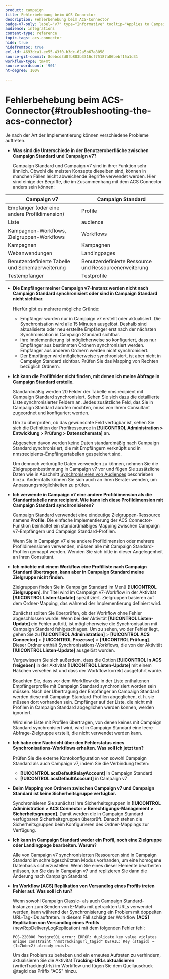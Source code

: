```yaml
---
product: campaign
title: Fehlerbehebung beim ACS-Connector
description: Fehlerbehebung beim ACS-Connector
badge-v7-only: label="v7" type="Informative" tooltip="Applies to Campaign Classic v7 only"
audience: integrations
content-type: reference
topic-tags: acs-connector
hide: true
hidefromtoc: true
exl-id: 4693dca1-ee55-43f0-b3dc-62a5b67a8058
source-git-commit: 8debcd3d8fb883b3316cf75187a86bebf15a1d31
workflow-type: tm+mt
source-wordcount: '901'
ht-degree: 100%

---
```


# Fehlerbehebung beim ACS-Connector{#troubleshooting-the-acs-connector}



Je nach der Art der Implementierung können verschiedene Probleme auftreten.

* **Was sind die Unterschiede in der Benutzeroberfläche zwischen Campaign Standard und Campaign v7?**

   Campaign Standard und Campaign v7 sind in ihrer Funktion sehr ähnlich. Obwohl die meisten Konzepte dieselben sind, können in manchen Fällen leicht abweichende Begriffe verwendet werden. Hier sind einige der Begriffe, die im Zusammenhang mit dem ACS Connector anders sein können:

<table> 
 <thead> 
  <tr> 
   <th> Campaign v7<br /> </th> 
   <th> Campaign Standard<br /> </th> 
  </tr> 
 </thead> 
 <tbody> 
  <tr> 
   <td> Empfänger (oder eine andere Profildimension)<br /> </td> 
   <td> Profile<br /> </td> 
  </tr> 
  <tr> 
   <td> Liste<br /> </td> 
   <td> audience<br /> </td> 
  </tr> 
  <tr> 
   <td> Kampagnen-Workflows, Zielgruppen-Workflows<br /> </td> 
   <td> Workflows<br /> </td> 
  </tr> 
  <tr> 
   <td> Kampagnen<br /> </td> 
   <td> Kampagnen<br /> </td> 
  </tr> 
  <tr> 
   <td> Webanwendungen<br /> </td> 
   <td> Landingpages<br /> </td> 
  </tr> 
  <tr> 
   <td> Benutzerdefinierte Tabelle und Schemaerweiterung<br /> </td> 
   <td> Benutzerdefinierte Ressource und Ressourcenerweiterung<br /> </td> 
  </tr> 
  <tr> 
   <td> Testempfänger<br /> </td> 
   <td> Testprofile<br /> </td> 
  </tr> 
 </tbody> 
</table>

* **Die Empfänger meiner Campaign v7-Instanz werden nicht nach Campaign Standard synchronisiert oder sind in Campaign Standard nicht sichtbar.**

   Hierfür gibt es mehrere mögliche Gründe:

   * Empfänger wurden nur in Campaign v7 erstellt oder aktualisiert. Die Synchronisation wird alle 15 Minuten ausgelöst. Deshalb sind aktualisierte oder neu erstellte Empfänger erst nach der nächsten Synchronisation in Campaign Standard sichtbar.
   * Ihre Implementierung ist möglicherweise so konfiguriert, dass nur Empfänger aus bestimmten Ordnern synchronisiert werden. Empfänger aus anderen Ordnern werden nicht synchronisiert.
   * Der Empfänger wird möglicherweise synchronisiert, ist aber nicht in Campaign Standard sichtbar. Prüfen Sie das Mapping von Rechten bezüglich Ordnern.

* **Ich kann die Profilfelder nicht finden, mit denen ich meine Abfrage in Campaign Standard erstelle.**

   Standardmäßig werden 20 Felder der Tabelle nms:recipient mit Campaign Standard synchronisiert. Sehen Sie sich dazu die detaillierte Liste synchronisierter Feldern an. Jedes zusätzliche Feld, das Sie in Campaign Standard abrufen möchten, muss von Ihrem Consultant zugeordnet und konfiguriert werden.

   Um zu überprüfen, ob das gewünschte Feld verfügbar ist, sehen Sie sich die Definition der Profilressource in **[!UICONTROL Administration > Entwicklung > Prüfung > Datenschemata]** an.

   Abgesehen davon werden keine Daten standardmäßig nach Campaign Standard synchronisiert, die mit Empfängern verknüpft und in nms:recipients-Empfängertabellen gespeichert sind.

   Um dennoch verknüpfte Daten verwenden zu können, nehmen Sie die Zielgruppenbestimmung in Campaign v7 vor und fügen Sie zusätzliche Daten wie in Abschnitt  [Synchronisieren von Audiences](../../integrations/using/synchronizing-audiences.md) beschrieben hinzu. Andernfalls können Sie sich auch an Ihren Berater wenden, um Anpassungsmöglichkeiten zu prüfen.

* **Ich verwende in Campaign v7 eine andere Profildimension als die Standardtabelle nms:recipient. Wie kann ich diese Profildimension mit Campaign Standard synchronisieren?**

   Campaign Standard verwendet eine eindeutige Zielgruppen-Ressource namens **Profile**. Die einfache Implementierung der ACS Connector-Funktion beinhaltet ein standardmäßiges Mapping zwischen Campaign v7-Empfängern und Campaign Standard-Profilen.

   Wenn Sie in Campaign v7 eine andere Profildimension oder mehrere Profildimensionen verwenden, müssen alle mit Campaign Standard-Profilen gemappt werden. Wenden Sie sich bitte in dieser Angelegenheit an Ihren Consultant.

* **Ich möchte mit einem Workflow eine Profilliste nach Campaign Standard übertragen, kann aber in Campaign Standard meine Zielgruppe nicht finden**.

   Zielgruppen finden Sie in Campaign Standard im Menü **[!UICONTROL Zielgruppen]**. Ihr Titel wird im Campaign v7-Workflow in der Aktivität **[!UICONTROL Listen-Update]** spezifiziert. Zielgruppen basieren auf dem Ordner-Mapping, das während der Implementierung definiert wird.

   Zunächst sollten Sie überprüfen, ob der Workflow ohne Fehler abgeschlossen wurde. Wenn bei der Aktivität **[!UICONTROL Listen-Update]** ein Fehler auftritt, ist möglicherweise die Synchronisation mit Campaign Standard fehlgeschlagen. Um zu sehen, wo der Fehler liegt, gehen Sie zu **[!UICONTROL Administration]** > **[!UICONTROL ACS Connector]** > **[!UICONTROL Prozesse]** > **[!UICONTROL Prüfung]**. Dieser Ordner enthält Synchronisations-Workflows, die von der Aktivität **[!UICONTROL Listen-Update]** ausgelöst wurden.

   Vergewissern Sie sich außerdem, dass die Option **[!UICONTROL In ACS freigeben]** in der Aktivität **[!UICONTROL Listen-Update]** mit einem Häkchen versehen ist und dass der Workflow korrekt ausgeführt wurde.

   Beachten Sie, dass vor dem Workflow die in der Liste enthaltenen Empfängerprofile mit Campaign Standard synchronisiert worden sein müssen. Nach der Übertragung der Empfänger an Campaign Standard werden diese mit Campaign Standard-Profilen abgeglichen, d. h. sie müssen dort vorhanden sein. Empfänger auf der Liste, die nicht mit Profilen in Campaign Standard abgeglichen werden können, werden ignoriert.

   Wird eine Liste mit Profilen übertragen, von denen keines mit Campaign Standard synchronisiert wird, wird in Campaign Standard eine leere Abfrage-Zielgruppe erstellt, die nicht verwendet werden kann.

* **Ich habe eine Nachricht über den Fehlerstatus eines Synchronisations-Workflows erhalten. Was soll ich jetzt tun?**

   Prüfen Sie die externe Kontokonfiguration von sowohl Campaign Standard als auch Campaign v7, indem Sie die Verbindung testen:

   * **[!UICONTROL acsDefaultRelayAccount]** in Campaign Standard
   * **[!UICONTROL acsDefaultAccount]** in Campaign v7

* **Beim Mapping von Ordnern zwischen Campaign v7 und Campaign Standard ist keine Sicherheitsgruppe verfügbar.**

   Synchronisieren Sie zunächst Ihre Sicherheitsgruppen in **[!UICONTROL Administration > ACS Connector > Berechtigungs-Management > Sicherheitsgruppen]**. Damit werden die in Campaign Standard verfügbaren Sicherheitsgruppen überprüft. Danach stehen die Sicherheitsgruppen beim Konfigurieren des Ordner-Mappings zur Verfügung.

* **Ich kann in Campaign Standard weder ein Profil, noch eine Zielgruppe oder Landingpage bearbeiten. Warum?**

   Alle von Campaign v7 synchronisierten Ressourcen sind in Campaign Standard im schreibgeschützten Modus vorhanden, um eine homogene Datenbasis sicherzustellen. Wenn Sie eines dieser Elemente bearbeiten müssen, tun Sie das in Campaign v7 und replizieren Sie dann die Änderung nach Campaign Standard.

* **Im Workflow [ACS] Replikation von Versandlog eines Profils treten Fehler auf. Was soll ich tun?**

   Wenn sowohl Campaign Classic- als auch Campaign Standard-Instanzen zum Senden von E-Mails mit getrackten URLs verwendet werden, kann während der Synchronisierung ein Problem mit doppelten URL-Tag-IDs auftreten. In diesem Fall schlägt der Workflow **[ACS] Replikation von Versandlog eines Profils** (newRcpDeliveryLogReplication) mit dem folgenden Fehler fehl:

   ```PGS-220000 PostgreSQL error: ERROR: duplicate key value violates unique constraint "nmstrackingurl_tagid" DETAIL: Key (stagid) = (1c7bdec2) already exists.```

   Um das Problem zu beheben und ein erneutes Auftreten zu verhindern, aktualisieren Sie die Aktivität **Tracking-URLs aktualisieren** (writerTrackingUrls) im Workflow und fügen Sie dem Quellausdruck @tagId das Präfix &quot;ACS&quot; hinzu.
